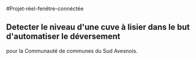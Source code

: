 #Projet-réel-fenêtre-connéctée 
## Detecter le niveau d'une cuve à lisier dans le but d'automatiser le déversement 
pour la Communauté de communes du Sud Avesnois.
